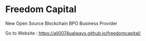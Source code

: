 # Freedom Capital
New Open Source Blockchain BPO Business Provider





Go to Website : https://ali0074ualways.github.io/freedomcapital/
